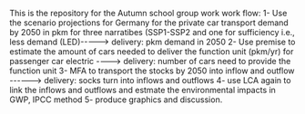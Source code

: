 This is the repository for the Autumn school group work
work flow:
1- Use the scenario projections for Germany for the private car transport demand by 2050 in pkm for three narratibes (SSP1-SSP2 and one for sufficiency i.e., less demand (LED)-----> delivery: pkm demand in 2050 
2- Use premise to estimate the amount of cars needed to deliver the function unit (pkm/yr) for passenger car electric 
----> delivery: number of cars need to provide the function unit
3- MFA to transport the stocks by 2050 into inflow and outflow ------> delivery: socks turn into inflows and outflows
4- use LCA again to link the inflows and outflows and estmate the environmental impacts in GWP, IPCC method
5- produce graphics and discussion.
